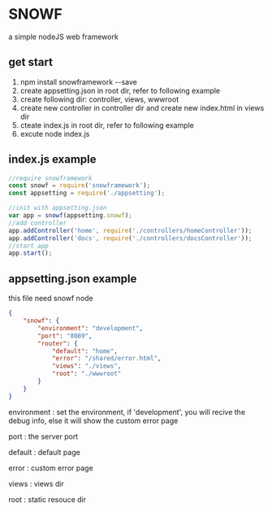 # SNOWF
a simple nodeJS web framework

## get start
1. npm install snowframework --save
1. create appsetting.json in root dir, refer to following example
1. create following dir: controller, views, wwwroot
1. create new controller in controller dir and create new index.html in views dir
1. cteate index.js in root dir, refer to following example
1. excute node index.js

## index.js example

``` js
//require snowframework
const snowf = require('snowframework');
const appsetting = require('./appsetting');

//init with appsetting.json
var app = snowf(appsetting.snowf);
//add controller
app.addController('home', require('./controllers/homeController'));
app.addController('docs', require('./controllers/docsController'));
//start app
app.start();
```

## appsetting.json example
this file need snowf node
```json
{
    "snowf": {
        "environment": "development", 
        "port": "8089",
        "router": {
            "default": "home", 
            "error": "/shared/error.html", 
            "views": "./views", 
            "root": "./wwwroot" 
        }
    }
}
```
environment : set the environment, if 'development', you will recive the debug info, else it will show the custom error page

port : the server port

default : default page

error : custom error page

views : views dir

root : static resouce dir

